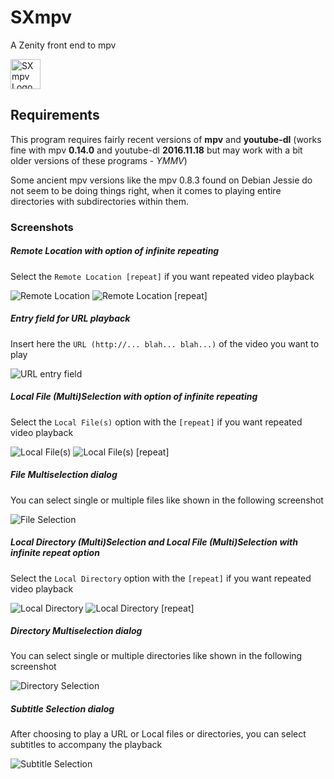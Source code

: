 # SXmpv
A Zenity front end to mpv

<img alt="SXmpv Logo" src="http://ideaware.xyz/images/SXmpv.png" width="48px" height="48px" />

## Requirements

This program requires fairly recent versions of **mpv** and **youtube-dl** (works fine with mpv **0.14.0** and youtube-dl **2016.11.18** but may work with a bit older versions of these programs - *YMMV*)

Some ancient mpv versions like the mpv 0.8.3 found on Debian Jessie do not seem to be doing things right, when it comes to playing entire directories with subdirectories within them.

### Screenshots

##### Remote Location with option of infinite repeating

Select the `Remote Location [repeat]` if you want repeated video playback

![Remote Location](http://ideaware.xyz/images/SXmpv/SXmpv-SSA01.png "Remote Location")
![Remote Location [repeat]](http://ideaware.xyz/images/SXmpv/SXmpv-SSA02.png "Remote Location [repeat]")

##### Entry field for URL playback

Insert here the `URL (http://... blah... blah...)` of the video you want to play

![URL entry field](http://ideaware.xyz/images/SXmpv/SXmpv-SSB01.png "URL entry field")

##### Local File (Multi)Selection with option of infinite repeating

Select the `Local File(s)` option with the `[repeat]` if you want repeated video playback

![Local File(s)](http://ideaware.xyz/images/SXmpv/SXmpv-SSA03.png "Local File(s)")
![Local File(s) [repeat]](http://ideaware.xyz/images/SXmpv/SXmpv-SSA04.png "Local File(s) [repeat]")

##### File Multiselection dialog

You can select single or multiple files like shown in the following screenshot

![File Selection](http://ideaware.xyz/images/SXmpv/SXmpv-SSB02.png "File Selection")

##### Local Directory (Multi)Selection and Local File (Multi)Selection with infinite repeat option

Select the `Local Directory` option with the `[repeat]` if you want repeated video playback

![Local Directory](http://ideaware.xyz/images/SXmpv/SXmpv-SSA05.png "Local Directory")
![Local Directory [repeat]](http://ideaware.xyz/images/SXmpv/SXmpv-SSA06.png "Local Directory [repeat]")

##### Directory Multiselection dialog

You can select single or multiple directories like shown in the following screenshot

![Directory Selection](http://ideaware.xyz/images/SXmpv/SXmpv-SSB03.png "Directory Selection")

##### Subtitle Selection dialog

After choosing to play a URL or Local files or directories, you can select subtitles to accompany the playback

![Subtitle Selection](http://ideaware.xyz/images/SXmpv/SXmpv-SSC01.png "Subtitle Selection")